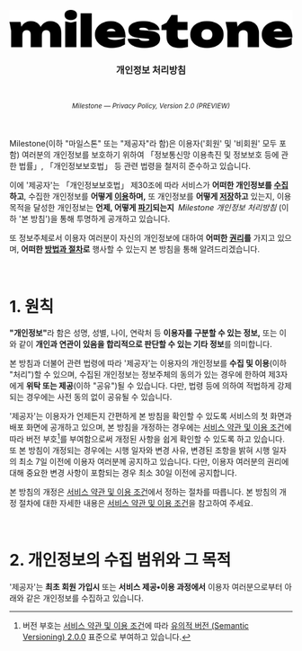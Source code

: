 <!--suppress HtmlDeprecatedAttribute -->
<div align="center">

![Milestone](/.github/assets/logo.svg)
<h3>개인정보 처리방침</h3>

<h1></h1>
<h6><sub>Milestone — Privacy Policy, Version 2.0 (PREVIEW)</sub></h6>
</div>


<br/>
Milestone(이하 "마일스톤" 또는 "제공자"라 함)은 이용자('회원' 및 '비회원' 모두 포함) 여러분의 개인정보를
보호하기 위하여 「정보통신망 이용촉진 및 정보보호 등에 관한 법률」, 「개인정보보호법」 등 관련 법령을 철저히
준수하고 있습니다.
<p></p>

이에 '제공자'는 「개인정보보호법」 제30조에 따라 서비스가 **어떠한 개인정보를 <ins>수집</ins>하고**,
수집한 개인정보를 **어떻게 <ins>이용</ins>하며,** 또 개인정보를 **어떻게 <ins>저장</ins>하고** 있는지,
이용목적을 달성한 개인정보는 **언제, 어떻게 <ins>파기</ins>되는지**&ensp;*Milestone 개인정보 처리방침*
(이하 '본 방침')을 통해 투명하게 공개하고 있습니다.
<p></p>

또 정보주체로서 이용자 여러분이 자신의 개인정보에 대하여 **어떠한 <ins>권리</ins>를** 가지고 있으며,
**어떠한 <ins>방법과 절차</ins>로** 행사할 수 있는지 본 방침을 통해 알려드리겠습니다.
<p></p>


<br/>
<h1>1. 원칙</h1>

<b>"개인정보"</b>라 함은 성명, 성별, 나이, 연락처 등 **이용자를 구분할 수 있는 정보,** 또는 이와 같이
**개인과 연관이 있음을 합리적으로 판단할 수 있는 기타 정보**를 의미합니다.
<p></p>

본 방침과 더불어 관련 법령에 따라 '제공자'는 이용자의 개인정보를 **수집 및 이용**(이하 "처리")할 수 있으며,
수집된 개인정보는 정보주체의 동의가 있는 경우에 한하여 제3자에게 **위탁 또는 제공**(이하 "공유")될 수 있습니다.
다만, 법령 등에 의하여 적법하게 강제되는 경우에는 사전 동의 없이 공유될 수 있습니다.
<p></p>

'제공자'는 이용자가 언제든지 간편하게 본 방침을 확인할 수 있도록 서비스의 첫 화면과 배포 화면에 공개하고
있으며, 본 방침을 개정하는 경우에는 [서비스 약관 및 이용 조건](./README.md)에 따라 버전 부호[^1]를 부여함으로써
개정된 사항을 쉽게 확인할 수 있도록 하고 있습니다. 또 본 방침이 개정되는 경우에는 시행 일자와 변경 사유, 변경된
조항을 밝혀 시행 일자의 최소 7일 이전에 이용자 여러분께 공지하고 있습니다. 다만, 이용자 여러분의 권리에 대해 중요한
변경 사항이 포함되는 경우 최소 30일 이전에 공지합니다.
<p></p>

본 방침의 개정은 [서비스 약관 및 이용 조건](./README.md)에서 정하는 절차를 따릅니다. 본 방침의 개정 절차에 대한
자세한 내용은 [서비스 약관 및 이용 조건](./README.md)을 참고하여 주세요.
<p></p>

[^1]: 버전 부호는 [서비스 약관 및 이용 조건](./README.md)에 따라
      [유의적 버전 (Semantic Versioning) 2.0.0](https://semver.org/lang/ko/) 표준으로 부여하고 있습니다.


<br/>
<h1>2. 개인정보의 수집 범위와 그 목적</h1>

'제공자'는 **최초 회원 가입시** 또는 **서비스 제공&bullet;이용 과정에서** 이용자 여러분으로부터 아래와 같은
개인정보를 수집하고 있습니다.

